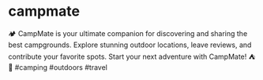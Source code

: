 # campmate
🏕️ CampMate is your ultimate companion for discovering and sharing the best campgrounds. Explore stunning outdoor locations, leave reviews, and contribute your favorite spots. Start your next adventure with CampMate! ⛺🌲 #camping #outdoors #travel
